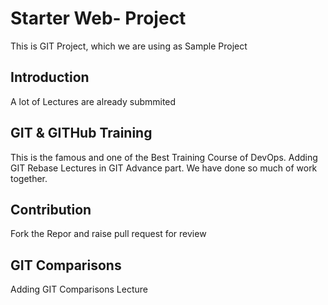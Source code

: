 # Starter Web- Project
This is GIT Project, which we are using as Sample Project

## Introduction
A lot of Lectures are already submmited

## GIT & GITHub Training
This is the famous and one of the Best Training Course of DevOps.
Adding GIT Rebase Lectures in GIT Advance part. We have done so much of work together.

## Contribution
Fork the Repor and raise pull request for review

## GIT Comparisons 
Adding GIT Comparisons Lecture
